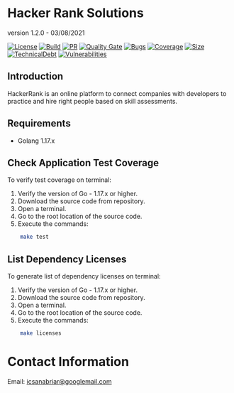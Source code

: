 # Hacker Rank Solutions

version 1.2.0 - 03/08/2021

[![License](https://img.shields.io/badge/license-apache%202.0-blue.svg)](https://opensource.org/licenses/Apache-2.0)
[![Build](https://img.shields.io/github/workflow/status/icsanabriar/hackerrank-golang/CI)](https://github.com/icsanabriar/hackerrank-golang/actions/workflows/main.yml)
[![PR](https://img.shields.io/github/issues-pr/icsanabriar/hackerrank-golang)](https://github.com/icsanabriar/hackerrank-golang/pulls)
[![Quality Gate](https://sonarcloud.io/api/project_badges/measure?project=icsanabriar_hackerrank-golang&metric=alert_status)](https://sonarcloud.io/component_measures/metric/alert_status/list?id=icsanabriar_hackerrank-golang)
[![Bugs](https://sonarcloud.io/api/project_badges/measure?project=icsanabriar_hackerrank-golang&metric=bugs)](https://sonarcloud.io/component_measures/metric/bugs/list?id=icsanabriar_hackerrank-golang)
[![Coverage](https://sonarcloud.io/api/project_badges/measure?project=icsanabriar_hackerrank-golang&metric=coverage)](https://sonarcloud.io/component_measures/metric/coverage/list?id=icsanabriar_hackerrank-golang)
[![Size](https://sonarcloud.io/api/project_badges/measure?project=icsanabriar_hackerrank-golang&metric=ncloc)](https://sonarcloud.io/component_measures/metric/ncloc/list?id=icsanabriar_hackerrank-golang)
[![TechnicalDebt](https://sonarcloud.io/api/project_badges/measure?project=icsanabriar_hackerrank-golang&metric=sqale_index)](https://sonarcloud.io/component_measures/metric/sqale_index/list?id=icsanabriar_hackerrank-golang)
[![Vulnerabilities](https://sonarcloud.io/api/project_badges/measure?project=icsanabriar_hackerrank-golang&metric=vulnerabilities)](https://sonarcloud.io/component_measures/metric/vulnerabilities/list?id=icsanabriar_hackerrank-golang)

## Introduction

HackerRank is an online platform to connect companies with developers to practice and hire right people based on skill
assessments.

## Requirements
- Golang 1.17.x

## Check Application Test Coverage

To verify test coverage on terminal:

1. Verify the version of Go - 1.17.x or higher.
2. Download the source code from repository.
3. Open a terminal.
4. Go to the root location of the source code.
5. Execute the commands:

```bash
    make test
```

## List Dependency Licenses

To generate list of dependency licenses on terminal:

1. Verify the version of Go - 1.17.x or higher.
2. Download the source code from repository.
3. Open a terminal.
4. Go to the root location of the source code.
5. Execute the commands:

```bash
    make licenses
```

# Contact Information

Email: icsanabriar@googlemail.com
